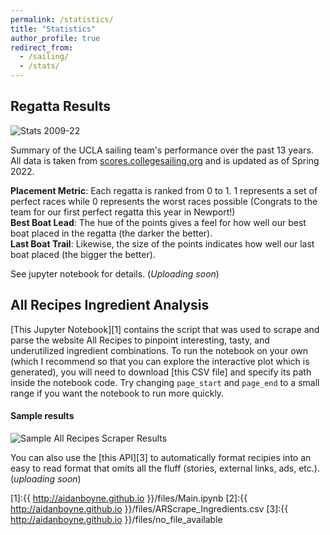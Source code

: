 ```yaml
---
permalink: /statistics/
title: "Statistics"
author_profile: true
redirect_from: 
  - /sailing/
  - /stats/
---
```

Regatta Results
---

![Stats 2009-22](https://imgur.com/pCLD8oj.png)


Summary of the UCLA sailing team's performance over the past 13 years. All data is taken from [scores.collegesailing.org](https://scores.collegesailing.org/) and is updated as of Spring 2022.


**Placement Metric**: Each regatta is ranked from 0 to 1. 1 represents a set of perfect races while 0 represents the worst races possible (Congrats to the team for our first perfect regatta this year in Newport!) <br>
**Best Boat Lead**: The hue of the points gives a feel for how well our best boat placed in the regatta (the darker the better). <br>
**Last Boat Trail**: Likewise, the size of the points indicates how well our last boat placed (the bigger the better). <br>


See jupyter notebook for details. (_Uploading soon_)

All Recipes Ingredient Analysis
---

[This Jupyter Notebook][1] contains the script that was used to scrape and parse the website All Recipes to pinpoint interesting, tasty, and underutilized ingredient combinations. To run the notebook on your own (which I recommend so that you can explore the interactive plot which is generated), you will need to download [this CSV file] and specify its path inside the notebook code. Try changing `page_start` and `page_end` to a small range if you want the notebook to run more quickly.

#### Sample results
![Sample All Recipes Scraper Results](https://imgur.com/a/NmeJdYP.png)

You can also use the [this API][3] to automatically format recipies into an easy to read format that omits all the fluff (stories, external links, ads, etc.). (_uploading soon_)

[1]:{{ http://aidanboyne.github.io }}/files/Main.ipynb
[2]:{{ http://aidanboyne.github.io }}/files/ARScrape_Ingredients.csv
[3]:{{ http://aidanboyne.github.io }}/files/no_file_available


